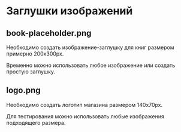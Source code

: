 # Заглушки изображений

## book-placeholder.png

Необходимо создать изображение-заглушку для книг размером примерно 200x300px.

Временно можно использовать любое изображение или создать простую заглушку.

## logo.png

Необходимо создать логотип магазина размером 140x70px.

Для тестирования можно использовать любые изображения подходящего размера.
